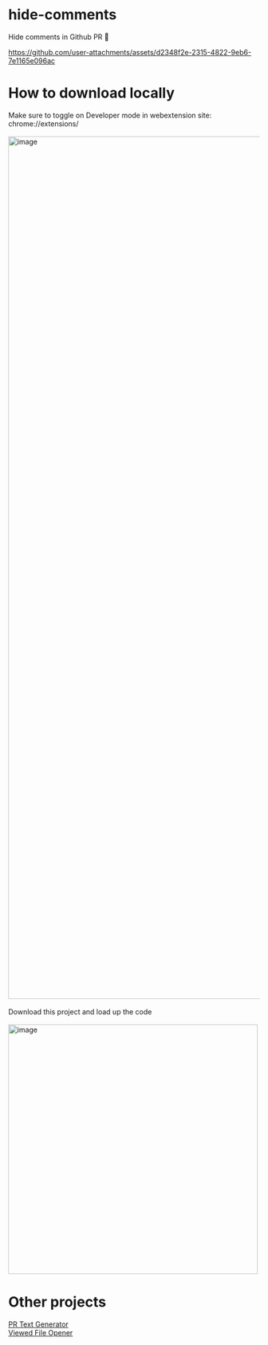# hide-comments

Hide comments in Github PR 🙈

https://github.com/user-attachments/assets/d2348f2e-2315-4822-9eb6-7e1165e096ac

# How to download locally

Make sure to toggle on Developer mode in webextension site: chrome://extensions/
<br><br>
<img width="1728" alt="image" src="https://github.com/user-attachments/assets/e3c2b61d-d949-4fde-a9f1-8c611b414e08" />
<br><br>
Download this project and load up the code
<br><br>
<img width="500" alt="image" src="https://github.com/user-attachments/assets/e1db5fde-dc6c-4edc-a0f9-d309458f2d80" />

# Other projects

[PR Text Generator](https://github.com/vildeHagt/pr-text-generator)
<br>
[Viewed File Opener](https://github.com/vildeHagt/viewed-file-opener)
